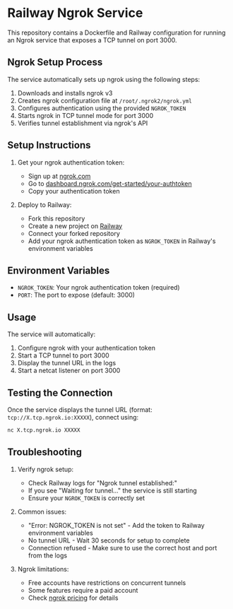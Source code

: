 # Railway Ngrok Service

This repository contains a Dockerfile and Railway configuration for running an Ngrok service that exposes a TCP tunnel on port 3000.

## Ngrok Setup Process

The service automatically sets up ngrok using the following steps:

1. Downloads and installs ngrok v3
2. Creates ngrok configuration file at `/root/.ngrok2/ngrok.yml`
3. Configures authentication using the provided `NGROK_TOKEN`
4. Starts ngrok in TCP tunnel mode for port 3000
5. Verifies tunnel establishment via ngrok's API

## Setup Instructions

1. Get your ngrok authentication token:
   - Sign up at [ngrok.com](https://ngrok.com)
   - Go to [dashboard.ngrok.com/get-started/your-authtoken](https://dashboard.ngrok.com/get-started/your-authtoken)
   - Copy your authentication token

2. Deploy to Railway:
   - Fork this repository
   - Create a new project on [Railway](https://railway.app)
   - Connect your forked repository
   - Add your ngrok authentication token as `NGROK_TOKEN` in Railway's environment variables

## Environment Variables

- `NGROK_TOKEN`: Your ngrok authentication token (required)
- `PORT`: The port to expose (default: 3000)

## Usage

The service will automatically:
1. Configure ngrok with your authentication token
2. Start a TCP tunnel to port 3000
3. Display the tunnel URL in the logs
4. Start a netcat listener on port 3000

## Testing the Connection

Once the service displays the tunnel URL (format: `tcp://X.tcp.ngrok.io:XXXXX`), connect using:
```bash
nc X.tcp.ngrok.io XXXXX
```

## Troubleshooting

1. Verify ngrok setup:
   - Check Railway logs for "Ngrok tunnel established:"
   - If you see "Waiting for tunnel..." the service is still starting
   - Ensure your `NGROK_TOKEN` is correctly set

2. Common issues:
   - "Error: NGROK_TOKEN is not set" - Add the token to Railway environment variables
   - No tunnel URL - Wait 30 seconds for setup to complete
   - Connection refused - Make sure to use the correct host and port from the logs

3. Ngrok limitations:
   - Free accounts have restrictions on concurrent tunnels
   - Some features require a paid account
   - Check [ngrok pricing](https://ngrok.com/pricing) for details
